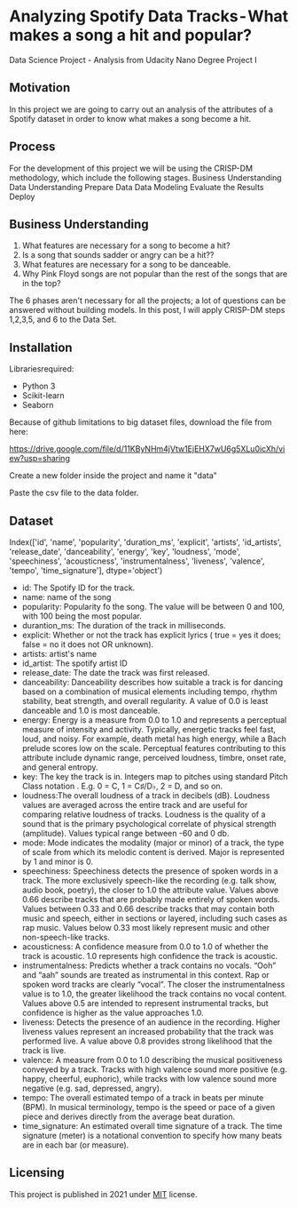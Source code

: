 # Analyzing Spotify Data Tracks - What makes a song a hit and popular?

Data Science Project - Analysis from Udacity Nano Degree Project I

## Motivation

In this project we are going to carry out an analysis of the attributes of a Spotify dataset in order to know what makes a song become a hit.

## Process

For the development of this project we will be using the CRISP-DM methodology, which include the following stages.
Business Understanding
Data Understanding
Prepare Data
Data Modeling
Evaluate the Results
Deploy

## Business Understanding

1. What features are necessary for a song to become a hit?
2. Is a song that sounds sadder or angry can be a hit??
3. What features are necessary for a song to be danceable.
4. Why Pink Floyd songs are not popular than the rest of the songs that are in the top?

The 6 phases aren't necessary for all the projects; a lot of questions can be answered without building models. In this post, I will apply CRISP-DM steps 1,2,3,5, and 6 to the Data Set.

## Installation

Librariesrequired:
- Python 3
- Scikit-learn
- Seaborn

Because of github limitations to big dataset files, download the file from here:

<https://drive.google.com/file/d/11KByNHm4jVtw1EjEHX7wU6g5XLu0icXh/view?usp=sharing>

Create a new folder inside the project and name it "data"

Paste the csv file to the data folder.


## Dataset

Index(['id', 'name', 'popularity', 'duration_ms', 'explicit', 'artists',
       'id_artists', 'release_date', 'danceability', 'energy', 'key',
       'loudness', 'mode', 'speechiness', 'acousticness', 'instrumentalness',
       'liveness', 'valence', 'tempo', 'time_signature'],
      dtype='object')
      

- id: The Spotify ID for the track.
- name: name of the song
- popularity: Popularity fo the song. The value will be between 0 and 100, with 100 being the most popular. 
- durantion_ms: The duration of the track in milliseconds.
- explicit: Whether or not the track has explicit lyrics ( true = yes it does; false = no it does not OR unknown).
- artists: artist's name
- id_artist: The spotify artist ID
- release_date: The date the track was first released. 
- danceability: Danceability describes how suitable a track is for dancing based on a combination of musical elements including tempo, rhythm stability, beat strength, and overall regularity. A value of 0.0 is least danceable and 1.0 is most danceable.
- energy: Energy is a measure from 0.0 to 1.0 and represents a perceptual measure of intensity and activity. Typically, energetic tracks feel fast, loud, and noisy. For example, death metal has high energy, while a Bach prelude scores low on the scale. Perceptual features contributing to this attribute include dynamic range, perceived loudness, timbre, onset rate, and general entropy.
- key: The key the track is in. Integers map to pitches using standard Pitch Class notation . E.g. 0 = C, 1 = C♯/D♭, 2 = D, and so on.
- loudness:The overall loudness of a track in decibels (dB). Loudness values are averaged across the entire track and are useful for comparing relative loudness of tracks. Loudness is the quality of a sound that is the primary psychological correlate of physical strength (amplitude). Values typical range between -60 and 0 db.
- mode: Mode indicates the modality (major or minor) of a track, the type of scale from which its melodic content is derived. Major is represented by 1 and minor is 0.
- speechiness: Speechiness detects the presence of spoken words in a track. The more exclusively speech-like the recording (e.g. talk show, audio book, poetry), the closer to 1.0 the attribute value. Values above 0.66 describe tracks that are probably made entirely of spoken words. Values between 0.33 and 0.66 describe tracks that may contain both music and speech, either in sections or layered, including such cases as rap music. Values below 0.33 most likely represent music and other non-speech-like tracks.
- acousticness: A confidence measure from 0.0 to 1.0 of whether the track is acoustic. 1.0 represents high confidence the track is acoustic.
- instrumentalness: Predicts whether a track contains no vocals. “Ooh” and “aah” sounds are treated as instrumental in this context. Rap or spoken word tracks are clearly “vocal”. The closer the instrumentalness value is to 1.0, the greater likelihood the track contains no vocal content. Values above 0.5 are intended to represent instrumental tracks, but confidence is higher as the value approaches 1.0.
- liveness: Detects the presence of an audience in the recording. Higher liveness values represent an increased probability that the track was performed live. A value above 0.8 provides strong likelihood that the track is live.
- valence: A measure from 0.0 to 1.0 describing the musical positiveness conveyed by a track. Tracks with high valence sound more positive (e.g. happy, cheerful, euphoric), while tracks with low valence sound more negative (e.g. sad, depressed, angry).
- tempo: The overall estimated tempo of a track in beats per minute (BPM). In musical terminology, tempo is the speed or pace of a given piece and derives directly from the average beat duration.
- time_signature: An estimated overall time signature of a track. The time signature (meter) is a notational convention to specify how many beats are in each bar (or measure).

## Licensing

This project is published in 2021 under [MIT](https://es.wikipedia.org/wiki/Licencia_MIT) license.
